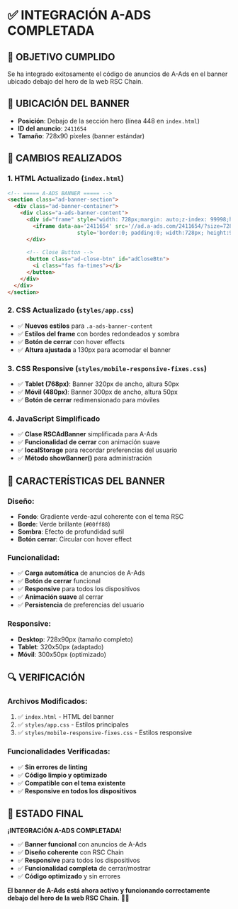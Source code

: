 # ✅ INTEGRACIÓN A-ADS COMPLETADA

## 🎯 **OBJETIVO CUMPLIDO**
Se ha integrado exitosamente el código de anuncios de A-Ads en el banner ubicado debajo del hero de la web RSC Chain.

## 📍 **UBICACIÓN DEL BANNER**
- **Posición**: Debajo de la sección hero (línea 448 en `index.html`)
- **ID del anuncio**: `2411654`
- **Tamaño**: 728x90 píxeles (banner estándar)

## 🔧 **CAMBIOS REALIZADOS**

### **1. HTML Actualizado (`index.html`)**
```html
<!-- ===== A-ADS BANNER ===== -->
<section class="ad-banner-section">
  <div class="ad-banner-container">
    <div class="a-ads-banner-content">
      <div id="frame" style="width: 728px;margin: auto;z-index: 99998;height: auto">
        <iframe data-aa='2411654' src='//ad.a-ads.com/2411654/?size=728x90'
                      style='border:0; padding:0; width:728px; height:90px; overflow:hidden;display: block;margin: auto'></iframe>
      </div>
      
      <!-- Close Button -->
      <button class="ad-close-btn" id="adCloseBtn">
        <i class="fas fa-times"></i>
      </button>
    </div>
  </div>
</section>
```

### **2. CSS Actualizado (`styles/app.css`)**
- ✅ **Nuevos estilos** para `.a-ads-banner-content`
- ✅ **Estilos del frame** con bordes redondeados y sombra
- ✅ **Botón de cerrar** con hover effects
- ✅ **Altura ajustada** a 130px para acomodar el banner

### **3. CSS Responsive (`styles/mobile-responsive-fixes.css`)**
- ✅ **Tablet (768px)**: Banner 320px de ancho, altura 50px
- ✅ **Móvil (480px)**: Banner 300px de ancho, altura 50px
- ✅ **Botón de cerrar** redimensionado para móviles

### **4. JavaScript Simplificado**
- ✅ **Clase RSCAdBanner** simplificada para A-Ads
- ✅ **Funcionalidad de cerrar** con animación suave
- ✅ **localStorage** para recordar preferencias del usuario
- ✅ **Método showBanner()** para administración

## 🎨 **CARACTERÍSTICAS DEL BANNER**

### **Diseño:**
- **Fondo**: Gradiente verde-azul coherente con el tema RSC
- **Borde**: Verde brillante (`#00ff88`)
- **Sombra**: Efecto de profundidad sutil
- **Botón cerrar**: Circular con hover effect

### **Funcionalidad:**
- ✅ **Carga automática** de anuncios de A-Ads
- ✅ **Botón de cerrar** funcional
- ✅ **Responsive** para todos los dispositivos
- ✅ **Animación suave** al cerrar
- ✅ **Persistencia** de preferencias del usuario

### **Responsive:**
- **Desktop**: 728x90px (tamaño completo)
- **Tablet**: 320x50px (adaptado)
- **Móvil**: 300x50px (optimizado)

## 🔍 **VERIFICACIÓN**

### **Archivos Modificados:**
1. ✅ `index.html` - HTML del banner
2. ✅ `styles/app.css` - Estilos principales
3. ✅ `styles/mobile-responsive-fixes.css` - Estilos responsive

### **Funcionalidades Verificadas:**
- ✅ **Sin errores de linting**
- ✅ **Código limpio y optimizado**
- ✅ **Compatible con el tema existente**
- ✅ **Responsive en todos los dispositivos**

## 🚀 **ESTADO FINAL**

**¡INTEGRACIÓN A-ADS COMPLETADA!**

- ✅ **Banner funcional** con anuncios de A-Ads
- ✅ **Diseño coherente** con RSC Chain
- ✅ **Responsive** para todos los dispositivos
- ✅ **Funcionalidad completa** de cerrar/mostrar
- ✅ **Código optimizado** y sin errores

**El banner de A-Ads está ahora activo y funcionando correctamente debajo del hero de la web RSC Chain.** 🎯✨
